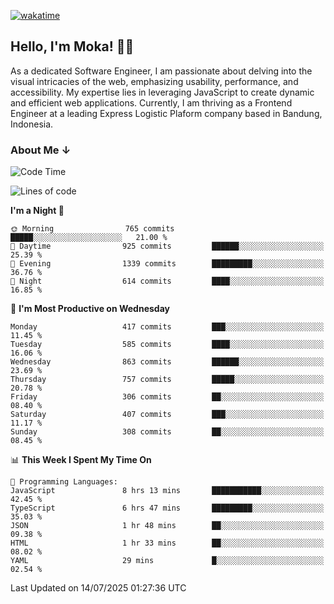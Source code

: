 [![wakatime](https://wakatime.com/badge/user/af9abd23-dba3-4dbe-973c-b045a9417a55.svg?style=social)](https://wakatime.com/@af9abd23-dba3-4dbe-973c-b045a9417a55)
## Hello, I'm Moka! 👋🏼


As a dedicated Software Engineer, I am passionate about delving into the visual intricacies of the web, emphasizing usability, performance, and accessibility. My expertise lies in leveraging JavaScript to create dynamic and efficient web applications. Currently, I am thriving as a Frontend Engineer at a leading Express Logistic Plaform company based in Bandung, Indonesia.

### About Me ↓

<!--START_SECTION:waka-->
![Code Time](http://img.shields.io/badge/Code%20Time-12%2C340%20hrs%2056%20mins-blue)

![Lines of code](https://img.shields.io/badge/From%20Hello%20World%20I%27ve%20Written-9.6%20million%20lines%20of%20code-blue)

**I'm a Night 🦉** 

```text
🌞 Morning                765 commits         █████░░░░░░░░░░░░░░░░░░░░   21.00 % 
🌆 Daytime                925 commits         ██████░░░░░░░░░░░░░░░░░░░   25.39 % 
🌃 Evening                1339 commits        █████████░░░░░░░░░░░░░░░░   36.76 % 
🌙 Night                  614 commits         ████░░░░░░░░░░░░░░░░░░░░░   16.85 % 
```
📅 **I'm Most Productive on Wednesday** 

```text
Monday                   417 commits         ███░░░░░░░░░░░░░░░░░░░░░░   11.45 % 
Tuesday                  585 commits         ████░░░░░░░░░░░░░░░░░░░░░   16.06 % 
Wednesday                863 commits         ██████░░░░░░░░░░░░░░░░░░░   23.69 % 
Thursday                 757 commits         █████░░░░░░░░░░░░░░░░░░░░   20.78 % 
Friday                   306 commits         ██░░░░░░░░░░░░░░░░░░░░░░░   08.40 % 
Saturday                 407 commits         ███░░░░░░░░░░░░░░░░░░░░░░   11.17 % 
Sunday                   308 commits         ██░░░░░░░░░░░░░░░░░░░░░░░   08.45 % 
```


📊 **This Week I Spent My Time On** 

```text
💬 Programming Languages: 
JavaScript               8 hrs 13 mins       ███████████░░░░░░░░░░░░░░   42.45 % 
TypeScript               6 hrs 47 mins       █████████░░░░░░░░░░░░░░░░   35.03 % 
JSON                     1 hr 48 mins        ██░░░░░░░░░░░░░░░░░░░░░░░   09.38 % 
HTML                     1 hr 33 mins        ██░░░░░░░░░░░░░░░░░░░░░░░   08.02 % 
YAML                     29 mins             █░░░░░░░░░░░░░░░░░░░░░░░░   02.54 % 
```


 Last Updated on 14/07/2025 01:27:36 UTC
<!--END_SECTION:waka-->

